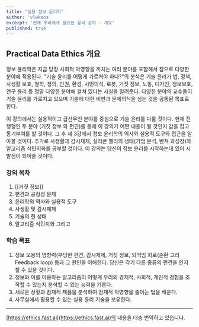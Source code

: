 ```yaml
---
title: "실용 정보 윤리학"
author: 'vlwkaos'
excerpt: '현재 우리에게 필요한 윤리 강의 - 개요'
published: true
---
```


## Practical Data Ethics 개요

정보 윤리학은 지금 당장 사회적 악영향을 끼치는 여러 분야를 포함해서 참으로 다양한 분야에 적용된다. "기술 윤리를 어떻게 가르쳐야 하나?"의 분석은 기술 윤리가 법, 정책, 사생활 보호, 철학, 정의, 인권, 환경, 시민의식, 로봇, 거짓 정보, 노동, 디자인, 정보보호, 연구 윤리 등 정말 다양한 분야에 걸쳐 있다는 사실을 알려준다. 다양한 분야의 교수들이 기술 윤리를 가르치고 있으며 기술에 대한 비판과 문제의식을 심는 것을 공통된 목표로한다.

이 강의에서는 실용적이고 급선무인 분야를 중심으로 기술 윤리를 다룰 것이다. 현재 진행형인 두 분야 (거짓 정보 와 편견)를 통해 이 강의가 어떤 내용이 될 것인지 감을 잡고 동기부여를 할 것이다. 그 후 제 3강에서 정보 윤리학의 역사와 실용적 도구와 접근을 알아볼 것이다. 추가로 사생활과 감시체제, 실리콘 벨리의 생태(기업 분석, 벤쳐 과성장)와 알고리즘 식민지화를 공부할 것이다. 이 강의는 당신이 정보 윤리를 시작하는데 있어 시발점이 되어줄 것이다.

### 강의 목차

1. [[거짓 정보]]
2. 편견과 공정성 문제
3. 윤리학의 역사와 실용적 도구
4. 사생활 및 감시체제
5. 기술의 현 생태
6. 알고리즘 식민지화 그리고

### 학습 목표

1. 정보 오용의 영향력(부당한 편견, 감시체제, 거짓 정보, 되먹임 회로(순환 고리 Feedback loop) 등과 그 원인을 이해한다. 당신은 각기 다른 종류의 편견을 인지할 수 있을 것이다.
2. 정보와 이를 이용하는 알고리즘이 어떻게 우리의 경제적, 사회적, 개인적 경험을 조작할 수 있는지 분석할 수 있는 능력을 기른다.
3. 새로운 상황과 잠재적 제품을 분석하여 잠재적 악영향을 줄이는 법을 배운다.
4. 사무실에서 활용할 수 있는 실용 윤리 기술을 보유한다.

---

[https://ethics.fast.ai](https://ethics.fast.ai)의 내용을 대충 번역하고 있습니다.